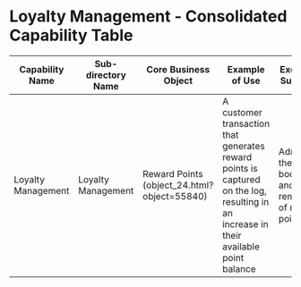 # Loyalty Management - Consolidated Capability Table

| Capability Name | Sub-directory Name | Core Business Object | Example of Use | Executive Summary | Key Features |
|---|---|---|---|---|---|
| Loyalty Management | Loyalty Management | Reward Points (object_24.html?object=55840) | A customer transaction that generates reward points is captured on the log, resulting in an increase in their available point balance | Administer the booking and remittance of rewards points | Capture reward points awards and remittance transactions, Process reward point expiry terms for limited life reward points |